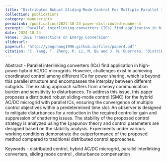 ```yaml
---
title: "Distributed Robust Sliding-Mode Control For Multiple Parallel Interlinking Converters Under Unknown Disturbances"
collection: publications
category: manuscripts
permalink: /publication/2024-10-24-paper-distributed-number-4
excerpt: 'Parallel interlinking converters (ICs) find application in high-power hybrid AC/DC microgrids. However, challenges exist in achieving coordinated control among different ICs for power sharing, which is beyond this parallel structure and encompasses the interplay between different subgrids. The existing approach suffers from a heavy communication burden and sensitivity to disturbances. To address this issue, this paper proposes a distributed robust sliding-mode control (SMC) for the hybrid AC/DC microgrid with parallel ICs, ensuring the convergence of multiple control objectives within a predetermined time slot. An observer is designed to mitigate disturbances for a reduction in the required controller gain and suppression of chattering issues. The stability of the proposed control strategy is analyzed using the Lyapunov theory and control parameters are designed based on the stability analysis. Experiments under various working conditions demonstrate the outperformance of the proposed method compared to traditional distributed control approaches.'
date: 2024-10-24
venue: 'IEEE Transactions on Energy Conversion'
slidesurl: 
paperurl: 'http://yangchang1996.github.io/files/paper4.pdf'
citation: 'C. Yang, T. Zheng, P. Li, M. Bu and J. M. Guerrero, "Distributed Robust Sliding-Mode Control For Multiple Parallel Interlinking Converters Under Unknown Disturbances," in <i>IEEE Transactions on Energy Conversion</i>, doi: 10.1109/TEC.2024.3486018.'
---
```


Abstract - Parallel interlinking converters (ICs) find application in high-power hybrid AC/DC microgrids. However, challenges exist in achieving coordinated control among different ICs for power sharing, which is beyond this parallel structure and encompasses the interplay between different subgrids. The existing approach suffers from a heavy communication burden and sensitivity to disturbances. To address this issue, this paper proposes a distributed robust sliding-mode control (SMC) for the hybrid AC/DC microgrid with parallel ICs, ensuring the convergence of multiple control objectives within a predetermined time slot. An observer is designed to mitigate disturbances for a reduction in the required controller gain and suppression of chattering issues. The stability of the proposed control strategy is analyzed using the Lyapunov theory and control parameters are designed based on the stability analysis. Experiments under various working conditions demonstrate the outperformance of the proposed method compared to traditional distributed control approaches.

Keywords - distributed control, hybrid AC/DC microgrid, parallel interlinking converters, sliding mode control
, disturbance compensation
